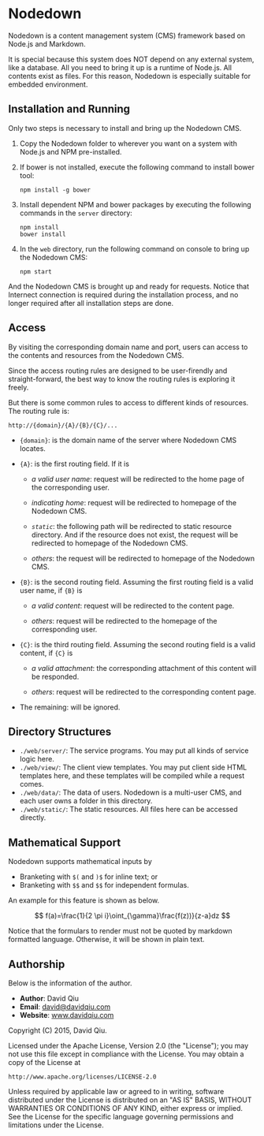 # Nodedown

Nodedown is a content management system (CMS) framework 
based on Node.js and Markdown.

It is special because this system does NOT depend on any 
external system, like a database. All you need to bring 
it up is a runtime of Node.js. All contents exist as 
files. For this reason, Nodedown is especially suitable 
for embedded environment.


## Installation and Running

Only two steps is necessary to install and bring up the 
Nodedown CMS.

1.  Copy the Nodedown folder to wherever you want on a system 
    with Node.js and NPM pre-installed.
    
2.  If bower is not installed, execute the following command to 
    install bower tool:
    
        npm install -g bower

3.  Install dependent NPM and bower packages by executing the 
    following commands in the `server` directory:
    
        npm install
        bower install


4.  In the `web` directory, run the following command on 
    console to bring up the Nodedown CMS:
    
        npm start
    
And the Nodedown CMS is brought up and ready for requests. Notice 
that Internect connection is required during the installation 
process, and no longer required after all installation steps are 
done.


## Access

By visiting the corresponding domain name and port, users can 
access to the contents and resources from the Nodedown CMS. 

Since the access routing rules are designed to be user-firendly 
and straight-forward, the best way to know the routing rules is 
exploring it freely.

But there is some common rules to access to different kinds of 
resources. The routing rule is: 
  
    http://{domain}/{A}/{B}/{C}/...
  
* `{domain}`: is the domain name of the server where Nodedown 
   CMS locates.

* `{A}`: is the first routing field. If it is 
  
  - _a valid user name_: request will be redirected to the home 
    page of the corresponding user.

  - _indicating home_: request will be redirected to homepage 
    of the Nodedown CMS.

  - _`static`_: the following path will be redirected to static 
    resource directory. And if the resource does not exist, the 
    request will be redirected to homepage of the Nodedown CMS.

  - _others_: the request will be redirected to homepage of the 
   Nodedown CMS.

* `{B}`: is the second routing field. Assuming the first routing 
  field is a valid user name, if `{B}` is 
  
  - _a valid content_: request will be redirected to the content 
    page.

  - _others_: request will be redirected to the homepage of the 
    corresponding user.

* `{C}`: is the third routing field. Assuming the second routing 
  field is a valid content, if `{C}` is 

  - _a valid attachment_: the corresponding attachment of this 
    content will be responded.

  - _others_: request will be redirected to the corresponding 
    content page.

* The remaining: will be ignored.


## Directory Structures

* `./web/server/`: The service programs. You may put all kinds 
  of service logic here.
* `./web/view/`: The client view templates. You may put client 
  side HTML templates here, and these templates will be compiled 
  while a request comes.
* `./web/data/`: The data of users. Nodedown is a multi-user CMS, 
  and each user owns a folder in this directory.
* `./web/static/`: The static resources. All files here can be 
  accessed directly.


## Mathematical Support

Nodedown supports mathematical inputs by

  * Branketing with `$(` and `)$` for inline text; or
  * Branketing with `$$` and `$$` for independent formulas.

An example for this feature is shown as below.

  $$ f(a)=\frac{1}{2 \pi i}\oint_{\gamma}\frac{f(z))}{z-a}dz $$

Notice that the formulars to render must not be quoted by markdown 
formatted language. Otherwise, it will be shown in plain text.


## Authorship

Below is the information of the author.

  * __Author__:  David Qiu
  * __Email__:   david@davidqiu.com
  * __Website__: www.davidqiu.com

Copyright (C) 2015, David Qiu.

Licensed under the Apache License, Version 2.0 (the "License");
you may not use this file except in compliance with the License.
You may obtain a copy of the License at

    http://www.apache.org/licenses/LICENSE-2.0

Unless required by applicable law or agreed to in writing, software
distributed under the License is distributed on an "AS IS" BASIS,
WITHOUT WARRANTIES OR CONDITIONS OF ANY KIND, either express or implied.
See the License for the specific language governing permissions and
limitations under the License.
